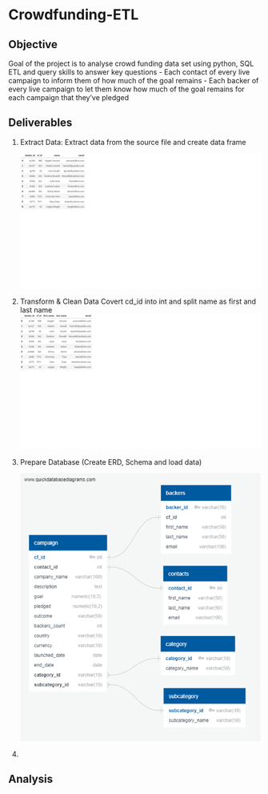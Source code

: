 # Crowdfunding-ETL

## Objective

   Goal of the project is to analyse crowd funding data set using python, SQL ETL and query skills to answer key questions
    - Each contact of every live campaign to inform them of how much of the goal remains
    - Each backer of every live campaign to let them know how much of the goal remains for each campaign that they’ve pledged

## Deliverables

1. Extract Data:
      Extract data from the source file and create data frame
      
      ![](https://github.com/SuniAnalytics/Crowdfunding-ETL/blob/main/ScreenShot1_Deliverable1.png)
      
2. Transform & Clean Data
      Covert cd_id into int and split name as first and last name
   ![](https://github.com/SuniAnalytics/Crowdfunding-ETL/blob/main/ScreenShot2_Deliverable2.png)

3. Prepare Database (Create ERD, Schema and load data)
  
    ![](https://github.com/SuniAnalytics/Crowdfunding-ETL/blob/main/crowdfunding_db_relationships.png)


4. 



## Analysis
